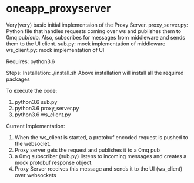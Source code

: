 # oneapp_proxyserver

Very(very) basic initial implementaion of the Proxy Server.
proxy_server.py: Python file that handles requests coming over ws and publishes them to 0mq pub/sub. Also, subscribes for messages from middleware and sends them to the UI client.
sub.py: mock implementation of middleware
ws_client.py: mock implementation of UI 

Requires: python3.6

Steps:
Installation: ./install.sh
Above installation will install all the required packages

To execute the code:
1. python3.6 sub.py
2. python3.6 proxy_server.py
3. python3.6 ws_client.py

Current Implementation:
1. When the ws_client is started, a protobuf encoded request is pushed to the websoclet. 
2. Proxy server gets the request and publishes it to a 0mq pub
3. a 0mq subscriber (sub.py) listens to incoming messages and creates a mock protobuf response object.
4. Proxy Server receives this message and sends it to the UI (ws_client) over websockets


